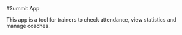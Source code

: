#Summit App

This app is a tool for trainers to check attendance, view statistics and manage coaches.